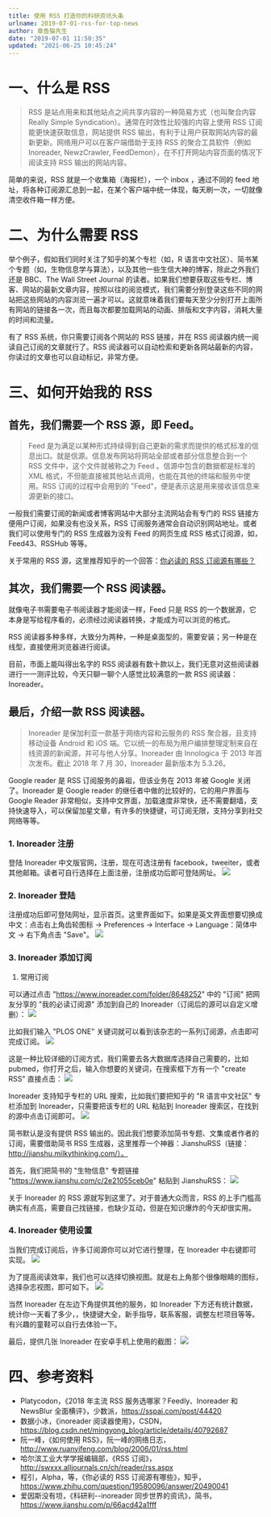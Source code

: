 ```yaml
---
title: 使用 RSS 打造你的科研资讯头条
urlname: 2019-07-01-rss-for-top-news
author: 章鱼猫先生
date: "2019-07-01 11:50:35"
updated: "2021-06-25 10:45:24"
---
```


# 一、什么是 RSS

> RSS 是站点用来和其他站点之间共享内容的一种简易方式（也叫聚合内容 Really Simple Syndication）。通常在时效性比较强的内容上使用 RSS 订阅能更快速获取信息，网站提供 RSS 输出，有利于让用户获取网站内容的最新更新。网络用户可以在客户端借助于支持 RSS 的聚合工具软件（例如 Inoreader, NewzCrawler, FeedDemon），在不打开网站内容页面的情况下阅读支持 RSS 输出的网站内容。

简单的来说，RSS 就是一个收集箱（海报栏），一个 inbox ，通过不同的 feed 地址，将各种订阅源汇总到一起，在某个客户端中统一体现，每天刷一次，一切就像清空收件箱一样方便。

# 二、为什么需要 RSS

举个例子，假如我们同时关注了知乎的某个专栏（如，R 语言中文社区）、简书某个专题（如，生物信息学与算法），以及其他一些生信大神的博客，除此之外我们还是 BBC、The Wall Street Journal 的读者。如果我们想要获取这些专栏、博客、网站的最新文章内容，按照以往的阅览模式，我们需要分别登录这些不同的网站把这些网站的内容浏览一遍才可以。这就意味着我们要每天至少分别打开上面所有网站的链接各一次，而且每次都要加载网站的动画、排版和文字内容，消耗大量的时间和流量。

有了 RSS 系统，你只需要订阅各个网站的 RSS 链接，并在 RSS 阅读器内统一阅读自己订阅的文章就行了。RSS 阅读器可以自动检索和更新各网站最新的内容，你读过的文章也可以自动标记，非常方便。

# 三、如何开始我的 RSS

## 首先，我们需要一个 RSS 源，即 Feed。

> Feed 是为满足以某种形式持续得到自己更新的需求而提供的格式标准的信息出口。就是信源。信息发布网站将网站全部或者部分信息整合到一个 RSS 文件中，这个文件就被称之为 Feed 。信源中包含的数据都是标准的 XML 格式，不但能直接被其他站点调用，也能在其他的终端和服务中使用。RSS 订阅的过程中会用到的 "Feed"，便是表示这是用来接收该信息来源更新的接口。

一般我们需要订阅的新闻或者博客网站中大部分主流网站会有专门的 RSS 链接方便用户订阅，如果没有也没关系，RSS 订阅服务通常会自动识别网站地址。或者我们可以使用专门的 RSS 生成器为没有 Feed 的网页生成 RSS 格式订阅源，如，Feed43、RSSHub 等等。

关于常用的 RSS 源，这里推荐知乎的一个回答：[你必读的 RSS 订阅源有哪些？](https://www.zhihu.com/question/19580096/answer/20490041)

## 其次，我们需要一个 RSS 阅读器。

就像电子书需要电子书阅读器才能阅读一样，Feed 只是 RSS 的一个数据源，它本身是写给程序看的，必须经过阅读器转换，才能成为可以浏览的格式。

RSS 阅读器多种多样，大致分为两种，一种是桌面型的，需要安装；另一种是在线型，直接使用浏览器进行阅读。

目前，市面上能叫得出名字的 RSS 阅读器有数十款以上，我们无意对这些阅读器进行一一测评比较，今天只聊一聊个人感觉比较满意的一款 RSS 阅读器：Inoreader。

## 最后，介绍一款 RSS 阅读器。

> Inoreader 是保加利亚一款基于网络内容和云服务的 RSS 聚合器，且支持移动设备 Android 和 iOS 端。它以统一的布局为用户编排整理定制来自在线资源的新闻源，并可与他人分享。Inoreader 由 Innologica 于 2013 年首次发布。截止 2018 年 7 月 30，Inoreader 最新版本为 5.3.26。

Google reader 是 RSS 订阅服务的鼻祖，但该业务在 2013 年被 Google 关闭了。Inoreader 是 Google reader 的继任者中做的比较好的，它的用户界面与 Google Reader 非常相似，支持中文界面，加载速度非常快，还不需要翻墙，支持快速导入，可以保留加星文章，有许多的快捷键，可订阅无限，支持分享到社交网络等等。

### 1. Inoreader 注册

登陆 Inoreader 中文版官网，注册，现在可选注册有 facebook，tweeiter，或者其他邮箱。读者可自行选择在上面注册，注册成功后即可登陆网址。
![](https://shub-1251708715.cos.ap-guangzhou.myqcloud.com/elog-cookbook-img/Fp7oA1iRTarIuLCHfpUD9r4ZkMzg.png)

### 2. Inoreader 登陆

注册成功后即可登陆网址，显示首页。这里界面如下。如果是英文界面想要切换成中文：点击右上角齿轮图标 → Preferences → Interface → Language：简体中文 → 右下角点击 "Save"。
![](https://shub-1251708715.cos.ap-guangzhou.myqcloud.com/elog-cookbook-img/FuuzwZmZUZ05xVEij427Hjz0L8qv.png)

### 3. Inoreader 添加订阅

1.  常用订阅

可以通过点击 "<https://www.inoreader.com/folder/8648252>" 中的 "订阅" 把网友分享的 "我的必读订阅源" 添加到自己的 Inoreader（订阅后的源可以自定义增删）：
![](https://shub-1251708715.cos.ap-guangzhou.myqcloud.com/elog-cookbook-img/FojYPZewaCzWERChr2qtJ7GLDoJx.png)

比如我们输入 "PLOS ONE" 关键词就可以看到该杂志的一系列订阅源，点击即可完成订阅。
![](https://shub-1251708715.cos.ap-guangzhou.myqcloud.com/elog-cookbook-img/Fmi8KUPu6Ce55eaSkEgRIr_2Pe5M.png)

这是一种比较详细的订阅方式，我们需要去各大数据库选择自己需要的，比如 pubmed，你打开之后，输入你想要的关键词，在搜索框下方有一个 "create RSS" 直接点击：
![](https://shub-1251708715.cos.ap-guangzhou.myqcloud.com/elog-cookbook-img/FgGVlLvVLWNm9_DvUMkmJ2EkHo-R.png)

Inoreader 支持知乎专栏的 URL 搜索，比如我们要把知乎的 "R 语言中文社区" 专栏添加到 Inoreader，只需要把该专栏的 URL 粘贴到 Inoreader 搜索区，在找到的源中点击订阅即可。
![](https://shub-1251708715.cos.ap-guangzhou.myqcloud.com/elog-cookbook-img/FoTZAKYBkQBf1l_VuIGgNt3z8VYZ.png)

简书默认是没有提供 RSS 输出的。因此我们想要添加简书专题、文集或者作者的订阅，需要借助简书 RSS 生成器，这里推荐一个神器：JianshuRSS（链接：<http://jianshu.milkythinking.com/）。>

首先，我们把简书的 "生物信息" 专题链接 "<https://www.jianshu.com/c/2e21055ceb0e>" 粘贴到 JianshuRSS：
![](https://shub-1251708715.cos.ap-guangzhou.myqcloud.com/elog-cookbook-img/Fj513Pf-Nt9OAqFQpe42Rshft9Ed.png)

关于 Inoreader 的 RSS 源就写到这里了。对于普通大众而言，RSS 的上手门槛高确实有点高，需要自己找链接，也缺少互动，但是在知识爆炸的今天却很实用。

### 4. Inoreader 使用设置

当我们完成订阅后，许多订阅源你可以对它进行整理，在 Inoreader 中右键即可实现。
![](https://shub-1251708715.cos.ap-guangzhou.myqcloud.com/elog-cookbook-img/Ft4Mf4V_RXsLc3qOw3-wqyAeLeCp.png)

为了提高阅读效率，我们也可以选择切换视图。就是右上角那个很像眼睛的图标，选择杂志视图，即可如下。
![](https://shub-1251708715.cos.ap-guangzhou.myqcloud.com/elog-cookbook-img/FlZ14yPuIw4d1JN5m74FwacGLq63.png)

当然 Inoreader 在左边下角提供其他的服务，如 Inoreader 下方还有统计数据，统计你一天看了多少，，快捷键大全，新手指导，联系客服，调整左栏项目等等。有兴趣的童鞋可以自行去体验一下。

最后，提供几张 Inoreader 在安卓手机上使用的截图：
![](https://shub-1251708715.cos.ap-guangzhou.myqcloud.com/elog-cookbook-img/FjzyUDFZ6rxhOEgbgCzNq791m26g.jpeg)

# 四、参考资料

- Platycodon，《2018 年主流 RSS 服务选哪家？Feedly、Inoreader 和 NewsBlur 全面横评》，少数派，<https://sspai.com/post/44420>
- 数据小冰，《inoreader 阅读器使用》，CSDN，<https://blog.csdn.net/mingyong_blog/article/details/40792687>
- 阮一峰，《如何使用 RSS》，阮一峰的网络日志，<http://www.ruanyifeng.com/blog/2006/01/rss.html>
- 哈尔滨工业大学学报编辑部，《RSS 订阅》，<http://swxxx.alljournals.cn/ch/reader/rss.aspx>
- 程引，Alpha，等，《你必读的 RSS 订阅源有哪些》，知乎，<https://www.zhihu.com/question/19580096/answer/20490041>
- 爱因斯没有坦，《科研利--inoreader 同步世界的资讯》，简书，<https://www.jianshu.com/p/66acd42a1fff>
